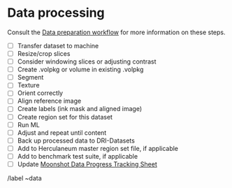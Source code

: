 # Data processing

Consult the [Data preparation workflow](https://code.cs.uky.edu/seales-research/ink-id/-/wikis/Data-preparation-workflow) for more information on these steps.

- [ ] Transfer dataset to machine
- [ ] Resize/crop slices
- [ ] Consider windowing slices or adjusting contrast
- [ ] Create .volpkg or volume in existing .volpkg
- [ ] Segment
- [ ] Texture
- [ ] Orient correctly
- [ ] Align reference image
- [ ] Create labels (ink mask and aligned image)
- [ ] Create region set for this dataset
- [ ] Run ML
- [ ] Adjust and repeat until content
- [ ] Back up processed data to DRI-Datasets
- [ ] Add to Herculaneum master region set file, if applicable
- [ ] Add to benchmark test suite, if applicable 
- [ ] Update [Moonshot Data Progress Tracking Sheet](https://docs.google.com/spreadsheets/d/16s8GkQ74w5fmp6d1MwYGtmcf26gk9PjrD_ldManLhKw/edit#gid=0)

/label ~data